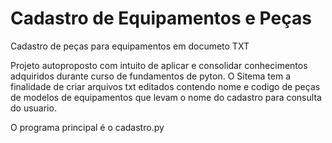 # Cadastro de Equipamentos e Peças
 Cadastro de peças para equipamentos em documeto TXT

 Projeto autoproposto com intuito de aplicar e consolidar conhecimentos
 adquiridos durante curso de fundamentos de pyton.
 O Sitema tem a finalidade de criar arquivos txt editados contendo
 nome e codigo de peças de modelos de equipamentos que levam o nome do cadastro
 para consulta do usuario.

O programa principal é o cadastro.py
